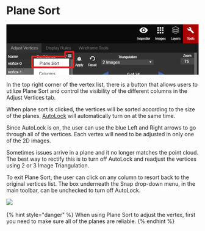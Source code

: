 # Plane Sort

![](../../.gitbook/assets/plane-sort-button.png)

In the top right corner of the vertex list, there is a button that allows users to utilize Plane Sort and control the visibility of the different columns in the Adjust Vertices tab.

When plane sort is clicked, the vertices will be sorted according to the size of the planes. [AutoLock](../../advanced-function/autolock.md) will automatically turn on at the same time.

Since AutoLock is on, the user can use the blue Left and Right arrows to go through all of the vertices. Each vertex will need to be adjusted in only one of the 2D images.

Sometimes issues arrive in a plane and it no longer matches the point cloud. The best way to rectify this is to turn off AutoLock and readjust the vertices using 2 or 3 Image Triangulation.

To exit Plane Sort, the user can click on any column to resort back to the original vertices list. The box underneath the Snap drop-down menu, in the main toolbar, can be unchecked to turn off AutoLock.

![](../../.gitbook/assets/planesort_proj18572_11_2018_two.gif)

{% hint style="danger" %}
When using Plane Sort to adjust the vertex, first you need to make sure all of the planes are reliable.
{% endhint %}

